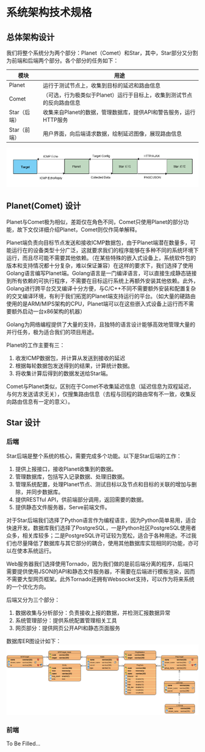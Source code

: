 # 系统架构技术规格

## 总体架构设计

我们将整个系统分为两个部分：Planet（Comet）和Star，其中，Star部分又分割为前端和后端两个部分。各个部分的任务如下：  

| 模块 | 用途 |
| --- | --- |
| Planet | 运行于测试节点上，收集到目标的延迟和路由信息 |
| Comet | （可选，行为极类似于Planet）运行于目标上，收集到测试节点的反向路由信息 |
| Star（后端） | 收集来自Planet的数据，管理数据库，提供API和警告服务，运行HTTP服务 |
| Star（前端） | 用户界面，向后端请求数据，绘制延迟图像，展现路由信息 |

![Graph](image/graph2.png)

## Planet(Comet) 设计

Planet与Comet极为相似，差距仅在角色不同，Comet只使用Planet的部分功能，故下文仅详细介绍Planet，Comet则仅作简单解释。

Planet端负责向目标节点发送和接收ICMP数据包，由于Planet端潜在数量多，可能运行在的设备类型十分广泛，这就要求我们的程序能够在多种不同的系统环境下运行，而且尽可能不需要其他依赖。（在某些特殊的嵌入式设备上，系统软件包的版本和支持情况都十分复杂，难以保证兼容）在这样的要求下，我们选择了使用Golang语言编写Planet端。Golang语言是一门编译语言，可以直接生成静态链接到所有依赖的可执行程序，不需要在目标运行系统上再额外安装其他依赖。此外，Golang进行跨平台交叉编译十分方便，与C/C++不同不需要额外安装和配置复杂的交叉编译环境，有利于我们拓宽的Planet端支持运行的平台。（如大量的硬路由使用的是ARM/MIPS架构的CPU，Planet端可以在这些嵌入式设备上运行而不需要额外启动一台x86架构的机器）

Golang为网络编程提供了大量的支持，且独特的语言设计能够高效地管理大量的并行任务，极为适合我们的项目用途。

Planet的工作主要有三：
 1. 收发ICMP数据包，并计算从发送到接收的延迟
 2. 根据每轮数据包发送得到的结果，计算统计数据。
 3. 将收集计算后得到的数据发送给Star端。
 
Comet与Planet类似，区别在于Comet不收集延迟信息（延迟信息为双程延迟，与何方发送请求无关），仅搜集路由信息（去程与回程的路由常有不一致，收集反向路由信息有一定的意义）。

## Star 设计

### 后端

Star后端是整个系统的核心，需要完成多个功能。以下是Star后端的工作：

 1. 提供上报接口，接收Planet收集到的数据。  
 2. 管理数据库，包括写入记录数据、处理旧数据。  
 3. 管理系统配置，处理Planet节点、测试目标以及节点和目标的关联的增加与删除，并同步数据库。  
 4. 提供RESTful API，供前端部分调用，返回需要的数据。  
 5. 提供静态文件服务器，Serve前端文件。  

对于Star后端我们选择了Python语言作为编程语言，因为Python简单易用，适合快速开发。数据库我们选择了PostgreSQL，一是Python社区PostgreSQL使用者众多，相关库较多；二是PostgreSQL许可证较为宽松，适合于各种用途。不过我们也尽量降低了数据库与其它部分的耦合，使用其他数据库实现相同的功能，亦可以在使本系统运行。

Web服务器我们选择使用Tornado，因为我们做的是前后端分离的程序，后端只需要提供使用JSON的API和静态文件服务器，不需要在后端进行模板渲染，因而不需要大型网页框架。此外Tornado还拥有Websocket支持，可以作为将来系统的一个优化方向。

后端又分为三个部分：

 1. 数据收集与分析部分：负责接收上报的数据，并检测汇报数据异常  
 2. 系统管理部分：提供系统配置管理相关工具
 3. 网页部分：提供网页公开API和静态页面服务
 
数据库ER图设计如下：  
![ERDiagram](image/graph3.png)

### 前端

To Be Filled...